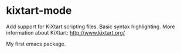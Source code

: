 # kixtart-mode

Add support for KiXtart scripting files. Basic syntax highlighting.
More information about KiXtart: http://www.kixtart.org/

My first emacs package.
